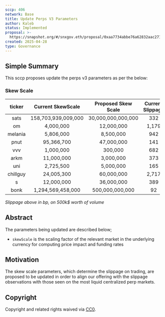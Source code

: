 ```yaml
---
sccp: 406
network: Base
title: Update Perps V3 Parameters
author: Kaleb
status: Implemented
proposal: >-
  https://snapshot.org/#/snxgov.eth/proposal/0xaa7734abbe76a62832aac271c187f65657b4191edf47bf7be52dea3e47785974
created: 2025-04-28
type: Governance
---
```


## Simple Summary

This sccp proposes update the perps v3 parameters as per the below:

### Skew Scale 

| **ticker** | **Current SkewScale** | **Proposed Skew Scale** | **Current Slippage** | **Proposed Slippage** | **Cex Slippage** |
|:----------:|:---------------------:|:-----------------------:|:--------------------:|:---------------------:|:----------------:|
|    sats    |  158,703,939,009,000  |    30,000,000,000,000   |          332         |         1,754         |        662       |
|     om     |       4,000,000       |        12,000,000       |         1,179        |          393          |        49        |
|   melania  |       5,806,000       |        8,500,000        |          942         |          643          |        159       |
|    pnut    |       95,366,700      |        47,000,000       |          141         |          287          |        180       |
|     vvv    |       1,000,000       |         300,000         |          682         |         2,274         |        826       |
|    arkm    |       11,000,000      |        3,000,000        |          373         |         1,369         |        353       |
|     uni    |       2,725,500       |        5,000,000        |          165         |           90          |        16        |
|  chillguy  |       24,005,300      |        60,000,000       |         2,717        |         1,087         |        265       |
|      s     |       12,000,000      |        36,000,000       |          389         |          130          |        47        |
|    bonk    |   1,294,569,458,000   |     500,000,000,000     |          92          |          237          |        62        |

*Slippage above in bp, on 500k$ worth of volume*


## Abstract

The parameters being updated are described below;
 - `skewScale` is the scaling factor of the relevant market in the underlying currency for computing price impact and funding rates

## Motivation

The skew scale parameters, which determine the slippage on trading, are proposed to be updated in order to align our offering with the slippage observations with those seen on the most liquid centralized perp markets.

## Copyright

Copyright and related rights waived via [CC0](https://creativecommons.org/publicdomain/zero/1.0/).
